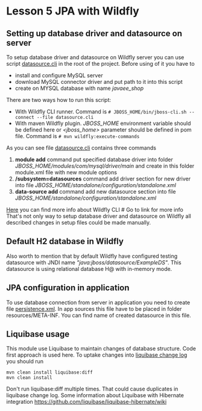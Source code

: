 # Lesson 5 JPA with Wildfly

## Setting up database driver and datasource on server

To setup database driver and datasource on Wildfly server you can use script [datasource.cli](./datasource.cli) in the root of the project. Before using of it you have to 
* install and configure MySQL server
* download MySQL connector driver and put path to it into this script
* create on MYSQL database with name _javaee_shop_ 

There are two ways how to run this script:
* With Wildfly CLI runner. Command is `# JBOSS_HOME/bin/jboss-cli.sh --connect --file datasource.cli`
* With maven Wildfly plugin. _JBOSS_HOME_ environment variable should be defined here or _<jboss_home>_ parameter should be defined in pom file.
Command is `# mvn wildfly:execute-commands`

As you can see file [datasource.cli](./datasource.cli) contains three commands

1. **module add** command put specified database driver into folder _JBOSS_HOME/modules/com/mysql/driver/main_ and create in this folder module.xml file with new module options
2. **/subsystem=datasources** command add driver section for new driver into file _JBOSS_HOME/standalone/configuration/standalone.xml_
3. **data-source add** command add new datasource section into file _JBOSS_HOME/standalone/configuration/standalone.xml_

[Here](https://docs.jboss.org/author/display/AS71/CLI+Recipes#CLIRecipes-ScriptedConfiguration) you can find more info about Wildfly CLI # Go to link for more info
That's not only way to setup database driver and datasource on Wildfly all described changes in setup files could be made manually.

## Default H2 database in Wildfly
Also worth to mention that by default Wildfly have configured testing datasource with JNDI name _"java:jboss/datasource/ExampleDS"_. This datasource is using relational database H@ with in-memory mode.

## JPA configuration in application
To use database connection from server in application you need to create file [persistence.xml](./src/main/resources/META-INF/persistence.xml). In app sources this file have to be placed in folder resources/META-INF. You can find name of created datasource in this file.

## Liquibase usage
This module use Liquibase to maintain changes of database structure. Code first approach is used here. 
To uptake changes into [liquibase change log](src/main/resources/liquibase-diff-changeLog.xml) you should run 
```
mvn clean install liquibase:diff
mvn clean install
```
Don't run liquibase:diff multiple times. That could cause duplicates in liquibase change log. 
Some information about Liquibase with Hibernate integration https://github.com/liquibase/liquibase-hibernate/wiki 